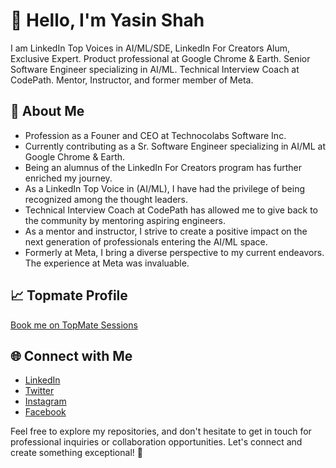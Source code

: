# 👋 Hello, I'm Yasin Shah

I am LinkedIn Top Voices in AI/ML/SDE, LinkedIn For Creators Alum, Exclusive Expert. Product professional at Google Chrome & Earth. Senior Software Engineer specializing in AI/ML. Technical Interview Coach at CodePath. Mentor, Instructor, and former member of Meta.

## 🚀 About Me

- Profession as a Founer and CEO at Technocolabs Software Inc.
- Currently contributing as a Sr. Software Engineer specializing in AI/ML at Google Chrome & Earth.
- Being an alumnus of the LinkedIn For Creators program has further enriched my journey.
- As a LinkedIn Top Voice in (AI/ML), I have had the privilege of being recognized among the thought leaders.
- Technical Interview Coach at CodePath has allowed me to give back to the community by mentoring aspiring engineers.
- As a mentor and instructor, I strive to create a positive impact on the next generation of professionals entering the AI/ML space.
- Formerly at Meta, I bring a diverse perspective to my current endeavors. The experience at Meta was invaluable.

## 📈 Topmate Profile
[Book me on TopMate Sessions](https://topmate.io/yasinshah)

## 🌐 Connect with Me

- [LinkedIn](https://www.linkedin.com/in/yasinshah9598/)
- [Twitter](https://twitter.com/yasinshah9598)
- [Instagram](https://www.instagram.com/imyasinshah)
- [Facebook](https://www.facebook.com/yasinshah9598)

Feel free to explore my repositories, and don't hesitate to get in touch for professional inquiries or collaboration opportunities. Let's connect and create something exceptional! 🚀


